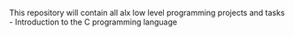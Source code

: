 This repository will contain all alx low level programming projects and tasks - Introduction to the C programming language
